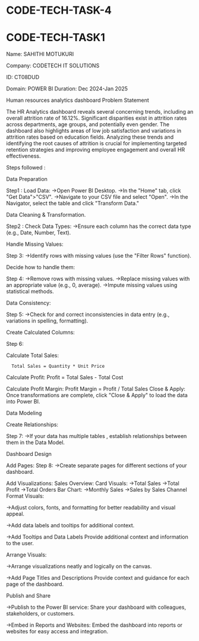 # CODE-TECH-TASK-4


# CODE-TECH-TASK1

Name: SAHITHI MOTUKURI

Company: CODETECH IT SOLUTIONS

ID: CT08DUD

Domain: POWER BI
Duration: Dec 2024-Jan 2025

Human resources analytics dashboard
Problem Statement

The HR Analytics dashboard reveals several concerning trends, including an overall attrition rate of 16.12%.  Significant disparities exist in attrition rates across departments, age groups, and potentially even gender. The dashboard also highlights areas of low job satisfaction and variations in attrition rates based on education fields. Analyzing these trends and identifying the root causes of attrition is crucial for implementing targeted retention strategies and improving employee engagement and overall HR effectiveness.

Steps followed : 

Data Preparation

Step1 : Load Data: ->Open Power BI Desktop.
->In the "Home" tab, click "Get Data">"CSV".
->Navigate to your CSV file and select "Open".
->In the Navigator, select the table and click "Transform Data."

Data Cleaning & Transformation.

Step2 : Check Data Types:
->Ensure each column has the correct data type (e.g., Date, Number, Text).

Handle Missing Values:

Step 3: ->Identify rows with missing values (use the "Filter Rows" function).

Decide how to handle them:

Step 4: ->Remove rows with missing values.
->Replace missing values with an appropriate value (e.g., 0, average).
->Impute missing values using statistical methods.

Data Consistency:

Step 5:
->Check for and correct inconsistencies in data entry (e.g., variations in spelling, formatting).

Create Calculated Columns:

Step 6:

Calculate Total Sales:

      Total Sales = Quantity * Unit Price
Calculate Profit:
        Profit = Total Sales - Total Cost
      
Calculate Profit Margin:
        Profit Margin = Profit / Total Sales
Close & Apply:
     Once transformations are complete, click "Close & Apply" to load the data into Power BI.

Data Modeling

Create Relationships:

Step 7:
->If your data has multiple tables , establish relationships between them in the Data Model.

Dashboard Design

Add Pages:
Step 8:
->Create separate pages for different sections of your dashboard.

Add Visualizations:
Sales Overview:
Card Visuals:
  ->Total Sales
  ->Total Profit
  ->Total Orders
Bar Chart:
   ->Monthly Sales
   ->Sales by Sales Channel
Format Visuals:

->Adjust colors, fonts, and formatting for better readability and visual appeal.

->Add data labels and tooltips for additional context.

->Add Tooltips and Data Labels Provide additional context and information to the user.

Arrange Visuals:

->Arrange visualizations neatly and logically on the canvas.

->Add Page Titles and Descriptions Provide context and guidance for each page of the dashboard.

Publish and Share

->Publish to the Power BI service: Share your dashboard with colleagues, stakeholders, or customers.

->Embed in Reports and Websites: Embed the dashboard into reports or websites for easy access and integration.
